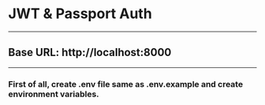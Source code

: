 # JWT & Passport Auth

---

## Base URL: http://localhost:8000

---

### First of all, create .env file same as .env.example and create environment variables.
